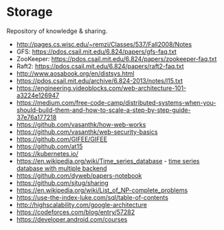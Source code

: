 # Storage
Repository of knowledge &amp; sharing.

- http://pages.cs.wisc.edu/~remzi/Classes/537/Fall2008/Notes
- GFS: https://pdos.csail.mit.edu/6.824/papers/gfs-faq.txt
- ZooKeeper: https://pdos.csail.mit.edu/6.824/papers/zookeeper-faq.txt
- Raft2: https://pdos.csail.mit.edu/6.824/papers/raft2-faq.txt
- http://www.aosabook.org/en/distsys.html
- https://pdos.csail.mit.edu/archive/6.824-2013/notes/l15.txt
- https://engineering.videoblocks.com/web-architecture-101-a3224e126947
- https://medium.com/free-code-camp/distributed-systems-when-you-should-build-them-and-how-to-scale-a-step-by-step-guide-37e76a177218
- https://github.com/vasanthk/how-web-works
- https://github.com/vasanthk/web-security-basics
- https://github.com/GIFEE/GIFEE
- https://github.com/at15
- https://kubernetes.io/
- https://en.wikipedia.org/wiki/Time_series_database - [time series database with multiple backend](https://github.com/xephonhq/xephon-k)
- https://github.com/dyweb/papers-notebook
- https://github.com/sjtug/sharing
- https://en.wikipedia.org/wiki/List_of_NP-complete_problems
- https://use-the-index-luke.com/sql/table-of-contents
- http://highscalability.com/google-architecture
- https://codeforces.com/blog/entry/57282
- https://developer.android.com/courses
